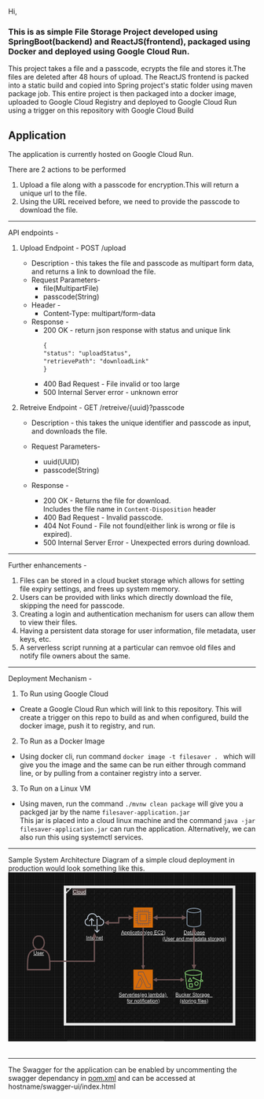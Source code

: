 Hi,

### This is as simple File Storage Project developed using SpringBoot(backend) and ReactJS(frontend), packaged using Docker and deployed using Google Cloud Run.

This project takes a file and a passcode, ecrypts the file and stores it.The files are deleted after 48 hours of upload.
The ReactJS frontend is packed into a static build and copied into Spring project's static folder using maven package job.
This entire project is then packaged into a docker image, uploaded to Google Cloud Registry and deployed to Google Cloud Run using a trigger on this repository with Google Cloud Build


## **Application**
The application is currently hosted on Google Cloud Run.

There are 2 actions to be performed
1. Upload a file along with a passcode for encryption.This will return a unique url to the file.
2. Using the URL received before, we need to provide the passcode  to download the file.

---

API endpoints - 
1. Upload Endpoint - POST /upload<br>
   - Description - this takes the file and passcode as multipart form data, and returns a link to download the file.<br>
   - Request Parameters-<br>
     - file(MultipartFile)<br>
     - passcode(String)<br>
   - Header - <br>
     - Content-Type: multipart/form-data<br>
   - Response - 
      - 200 OK - return json response with status and unique link
          ```
          {
        "status": "uploadStatus",
        "retrievePath": "downloadLink"
        }
          ```
      - 400 Bad Request - File invalid or too large
      - 500 Internal Server error - unknown error


2. Retreive Endpoint - GET /retreive/{uuid}?passcode<br>
   - Description - this takes the unique identifier and passcode as input, and downloads the file.<br>
   - Request Parameters-<br>
     - uuid(UUID)<br>
     - passcode(String)<br>
   
    - Response - <br>
      - 200 OK - Returns the file for download.  
          Includes the file name in `Content-Disposition` header
      - 400 Bad Request -  Invalid passcode.
      - 404 Not Found - File not found(either link is wrong or file is expired).
      - 500 Internal Server Error - Unexpected errors during download.

---

Further enhancements - 
1. Files can be stored in a cloud bucket storage which allows for setting file expiry settings, and frees up system memory.
2. Users can be provided with links which directly download the file, skipping the need for passcode. 
3. Creating a login and authentication mechanism for users can allow them to view their files.
4. Having a persistent data storage for user information, file metadata, user keys, etc.
5. A serverless script running at a particular can remvoe old files and notify file owners about the same.

---
Deployment Mechanism - <br>
1. To Run using Google Cloud
  -  Create a Google Cloud Run which will link to this repository. This will create a trigger on this repo to build as  and when configured, build the docker image, push it to registry, and run.
2. To Run as a Docker Image
  - Using docker cli, run command `docker image -t filesaver . ` which will give you the image and the same can be run either through command line, or by pulling from a container registry into a server.
3. To Run on a Linux VM
  - Using maven, run the command `./mvnw clean package` 
    will give you a packged jar by the name `filesaver-application.jar`<br>
    This jar is placed into a cloud linux machine and the command `java -jar filesaver-application.jar` can run the application. Alternatively, we can also run this using systemctl services.<br>

--- 
Sample System Architecture Diagram of a simple cloud deployment in production would look something like this.
<img src="https://github.com/jeetinani/FileSaver/blob/main/CloudProdSystemArchitecture.png" title="Architecture" alt="Architecture" width="523" height="343"/>&nbsp;

---
The Swagger for the application can be enabled by uncommenting the swagger dependancy in [pom.xml](https://github.com/jeetinani/FileSaver/blob/main/pom.xml#L51) and can be accessed at hostname/swagger-ui/index.html